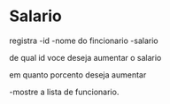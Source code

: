 # Salario

registra 
-id
-nome do fincionario
-salario

de qual id voce deseja aumentar o salario

em quanto porcento deseja aumentar


-mostre a lista de funcionario.
